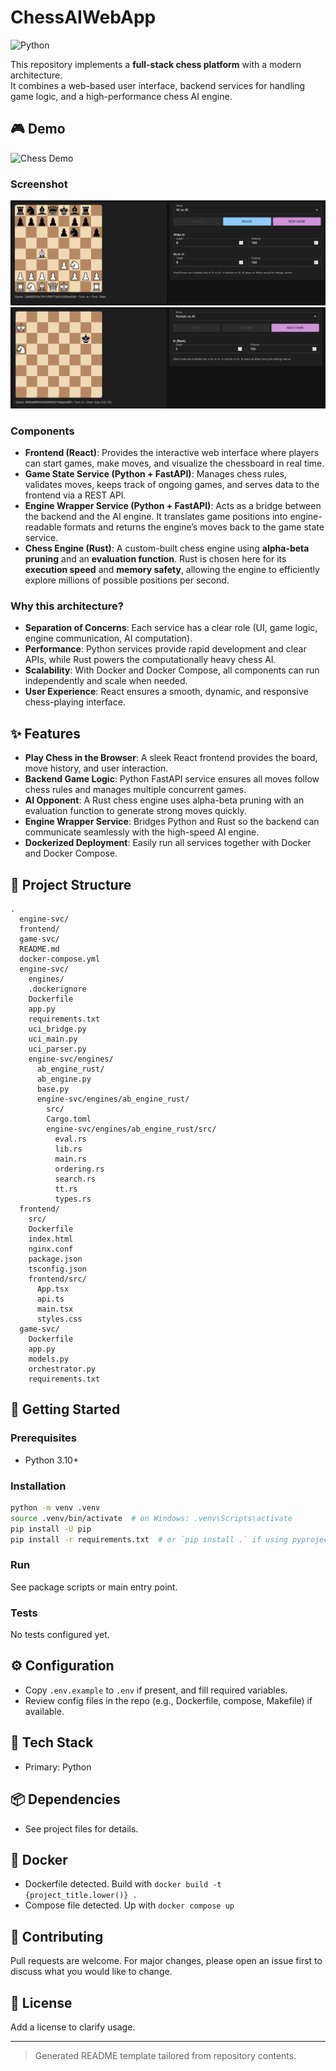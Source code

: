 # ChessAIWebApp

![Python](https://img.shields.io/badge/Python-3.10%2B-informational)

This repository implements a **full-stack chess platform** with a modern architecture.  
It combines a web-based user interface, backend services for handling game logic, and a high-performance chess AI engine.

## 🎮 Demo

![Chess Demo](docs/ui_gif.gif)

### Screenshot
![Chess UI Screenshot](docs/ui_screenshot1.png)
![Chess UI Screenshot](docs/ui_screenshot2.png)

### Components
- **Frontend (React)**: Provides the interactive web interface where players can start games, make moves, and visualize the chessboard in real time.  
- **Game State Service (Python + FastAPI)**: Manages chess rules, validates moves, keeps track of ongoing games, and serves data to the frontend via a REST API.  
- **Engine Wrapper Service (Python + FastAPI)**: Acts as a bridge between the backend and the AI engine. It translates game positions into engine-readable formats and returns the engine’s moves back to the game state service.  
- **Chess Engine (Rust)**: A custom-built chess engine using **alpha-beta pruning** and an **evaluation function**. Rust is chosen here for its **execution speed** and **memory safety**, allowing the engine to efficiently explore millions of possible positions per second.

### Why this architecture?
- **Separation of Concerns**: Each service has a clear role (UI, game logic, engine communication, AI computation).  
- **Performance**: Python services provide rapid development and clear APIs, while Rust powers the computationally heavy chess AI.  
- **Scalability**: With Docker and Docker Compose, all components can run independently and scale when needed.  
- **User Experience**: React ensures a smooth, dynamic, and responsive chess-playing interface.


## ✨ Features
- **Play Chess in the Browser**: A sleek React frontend provides the board, move history, and user interaction.  
- **Backend Game Logic**: Python FastAPI service ensures all moves follow chess rules and manages multiple concurrent games.  
- **AI Opponent**: A Rust chess engine uses alpha-beta pruning with an evaluation function to generate strong moves quickly.  
- **Engine Wrapper Service**: Bridges Python and Rust so the backend can communicate seamlessly with the high-speed AI engine.  
- **Dockerized Deployment**: Easily run all services together with Docker and Docker Compose.  
## 📂 Project Structure
```
.
  engine-svc/
  frontend/
  game-svc/
  README.md
  docker-compose.yml
  engine-svc/
    engines/
    .dockerignore
    Dockerfile
    app.py
    requirements.txt
    uci_bridge.py
    uci_main.py
    uci_parser.py
    engine-svc/engines/
      ab_engine_rust/
      ab_engine.py
      base.py
      engine-svc/engines/ab_engine_rust/
        src/
        Cargo.toml
        engine-svc/engines/ab_engine_rust/src/
          eval.rs
          lib.rs
          main.rs
          ordering.rs
          search.rs
          tt.rs
          types.rs
  frontend/
    src/
    Dockerfile
    index.html
    nginx.conf
    package.json
    tsconfig.json
    frontend/src/
      App.tsx
      api.ts
      main.tsx
      styles.css
  game-svc/
    Dockerfile
    app.py
    models.py
    orchestrator.py
    requirements.txt
```

## 🚀 Getting Started

### Prerequisites
- Python 3.10+

### Installation
```bash
python -m venv .venv
source .venv/bin/activate  # on Windows: .venv\Scripts\activate
pip install -U pip
pip install -r requirements.txt  # or `pip install .` if using pyproject/setup
```

### Run
See package scripts or main entry point.

### Tests
No tests configured yet.

## ⚙️ Configuration
- Copy `.env.example` to `.env` if present, and fill required variables.
- Review config files in the repo (e.g., Dockerfile, compose, Makefile) if available.

## 🧱 Tech Stack
- Primary: Python

## 📦 Dependencies
- See project files for details.

## 🐳 Docker
- Dockerfile detected. Build with `docker build -t {project_title.lower()} .`
- Compose file detected. Up with `docker compose up`

## 🤝 Contributing
Pull requests are welcome. For major changes, please open an issue first to discuss what you would like to change.

## 📄 License
Add a license to clarify usage.

---

> Generated README template tailored from repository contents.
